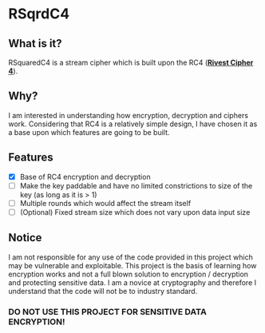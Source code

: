 # RSqrdC4

## What is it?

RSquaredC4 is a stream cipher which is built upon the RC4 (**[Rivest Cipher 4](https://en.wikipedia.org/wiki/RC4)**).

## Why?

I am interested in understanding how encryption, decryption and ciphers work. Considering that RC4 is a relatively simple
design, I have chosen it as a base upon which features are going to be built.

## Features

- [x] Base of RC4 encryption and decryption
- [ ] Make the key paddable and have no limited constrictions to size of the key (as long as it is > 1)
- [ ] Multiple rounds which would affect the stream itself
- [ ] \(Optional) Fixed stream size which does not vary upon data input size

## Notice
I am not responsible for any use of the code provided in this project which may be vulnerable and exploitable.
This project is the basis of learning how encryption works and not a full blown solution to encryption / decryption and
protecting sensitive data.
I am a novice at cryptography and therefore I understand that the code will not be to industry standard.

### DO NOT USE THIS PROJECT FOR SENSITIVE DATA ENCRYPTION!
